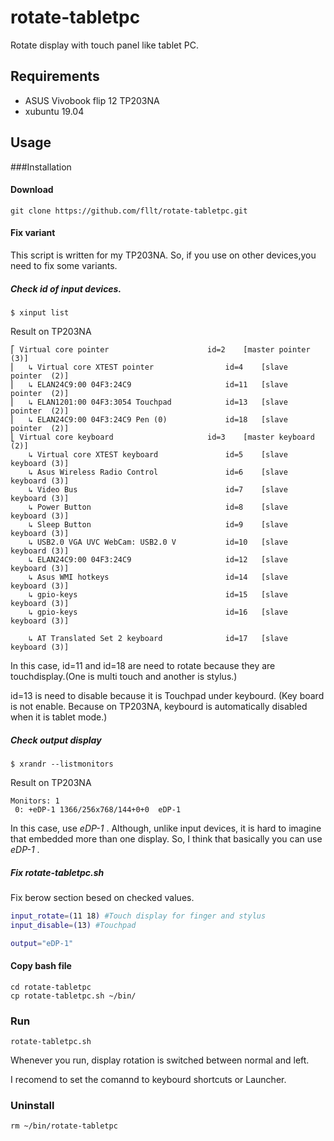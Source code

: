 # rotate-tabletpc

Rotate display with touch panel like tablet PC.

## Requirements

- ASUS Vivobook flip 12 TP203NA
- xubuntu 19.04

## Usage

###Installation

#### Download

```
git clone https://github.com/fllt/rotate-tabletpc.git
```

#### Fix variant

This script is written for my TP203NA.
So, if you use on other devices,you need to fix some variants.

##### Check id of input devices.


```
$ xinput list
```

Result on TP203NA

```
⎡ Virtual core pointer                    	id=2	[master pointer  (3)]
⎜   ↳ Virtual core XTEST pointer              	id=4	[slave  pointer  (2)]
⎜   ↳ ELAN24C9:00 04F3:24C9                   	id=11	[slave  pointer  (2)]
⎜   ↳ ELAN1201:00 04F3:3054 Touchpad          	id=13	[slave  pointer  (2)]
⎜   ↳ ELAN24C9:00 04F3:24C9 Pen (0)           	id=18	[slave  pointer  (2)]
⎣ Virtual core keyboard                   	id=3	[master keyboard (2)]
    ↳ Virtual core XTEST keyboard             	id=5	[slave  keyboard (3)]
    ↳ Asus Wireless Radio Control             	id=6	[slave  keyboard (3)]
    ↳ Video Bus                               	id=7	[slave  keyboard (3)]
    ↳ Power Button                            	id=8	[slave  keyboard (3)]
    ↳ Sleep Button                            	id=9	[slave  keyboard (3)]
    ↳ USB2.0 VGA UVC WebCam: USB2.0 V         	id=10	[slave  keyboard (3)]
    ↳ ELAN24C9:00 04F3:24C9                   	id=12	[slave  keyboard (3)]
    ↳ Asus WMI hotkeys                        	id=14	[slave  keyboard (3)]
    ↳ gpio-keys                               	id=15	[slave  keyboard (3)]
    ↳ gpio-keys                               	id=16	[slave  keyboard (3)]

    ↳ AT Translated Set 2 keyboard            	id=17	[slave  keyboard (3)]
```
In this case, id=11 and id=18 are need to rotate because they are touchdisplay.(One is multi touch and another is stylus.)

id=13 is need to disable because it is Touchpad under keybourd. (Key board is not enable. Because on TP203NA, keybourd is automatically disabled when it is tablet mode.)


##### Check output display

```
$ xrandr --listmonitors
```

Result on TP203NA

```
Monitors: 1
 0: +eDP-1 1366/256x768/144+0+0  eDP-1
```

In this case, use *eDP-1* .
Although, unlike input devices, it is hard to imagine that embedded more than one display.
So, I think that basically you can use *eDP-1* .

##### Fix *rotate-tabletpc.sh*

Fix berow section besed on checked values.

```Bash:rotate-tabletpc.sh
input_rotate=(11 18) #Touch display for finger and stylus
input_disable=(13) #Touchpad

output="eDP-1"
```

#### Copy bash file


```
cd rotate-tabletpc
cp rotate-tabletpc.sh ~/bin/
```

### Run

```
rotate-tabletpc.sh
```

Whenever you run,  display rotation is switched between normal and left.

I recomend to set the comannd to keybourd shortcuts or Launcher.

### Uninstall

```
rm ~/bin/rotate-tabletpc
```
